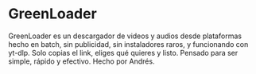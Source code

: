 # GreenLoader
GreenLoader es un descargador de videos y audios desde plataformas hecho en batch, sin publicidad, sin instaladores raros, y funcionando con yt-dlp. Solo copias el link, eliges qué quieres y listo. Pensado para ser simple, rápido y efectivo. Hecho por Andrés.
